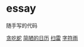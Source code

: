 # essay
随手写的代码


[贪吃蛇](https://caccca.github.io/essay/snake)
[简陋的日历](https://caccca.github.io/essay/canlendar)
[扫雷](https://caccca.github.io/essay/minesSweeper/demo.html)
[字符雨](https://caccca.github.io/essay/rainingCharacter/demo.html)
